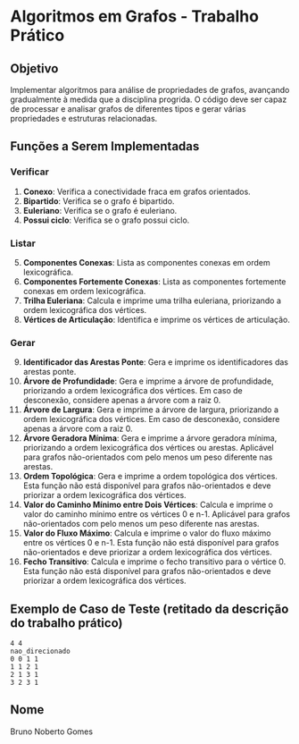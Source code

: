 # Algoritmos em Grafos - Trabalho Prático

## Objetivo
Implementar algoritmos para análise de propriedades de grafos, avançando gradualmente à medida que a disciplina progrida. O código deve ser capaz de processar e analisar grafos de diferentes tipos e gerar várias propriedades e estruturas relacionadas.

## Funções a Serem Implementadas

### Verificar
1. **Conexo**: Verifica a conectividade fraca em grafos orientados.
2. **Bipartido**: Verifica se o grafo é bipartido.
3. **Euleriano**: Verifica se o grafo é euleriano.
4. **Possui ciclo**: Verifica se o grafo possui ciclo.

### Listar
5. **Componentes Conexas**: Lista as componentes conexas em ordem lexicográfica.
6. **Componentes Fortemente Conexas**: Lista as componentes fortemente conexas em ordem lexicográfica.
7. **Trilha Euleriana**: Calcula e imprime uma trilha euleriana, priorizando a ordem lexicográfica dos vértices.
8. **Vértices de Articulação**: Identifica e imprime os vértices de articulação.

### Gerar
9. **Identificador das Arestas Ponte**: Gera e imprime os identificadores das arestas ponte.
10. **Árvore de Profundidade**: Gera e imprime a árvore de profundidade, priorizando a ordem lexicográfica dos vértices. Em caso de desconexão, considere apenas a árvore com a raiz 0.
11. **Árvore de Largura**: Gera e imprime a árvore de largura, priorizando a ordem lexicográfica dos vértices. Em caso de desconexão, considere apenas a árvore com a raiz 0.
12. **Árvore Geradora Mínima**: Gera e imprime a árvore geradora mínima, priorizando a ordem lexicográfica dos vértices ou arestas. Aplicável para grafos não-orientados com pelo menos um peso diferente nas arestas.
13. **Ordem Topológica**: Gera e imprime a ordem topológica dos vértices. Esta função não está disponível para grafos não-orientados e deve priorizar a ordem lexicográfica dos vértices.
14. **Valor do Caminho Mínimo entre Dois Vértices**: Calcula e imprime o valor do caminho mínimo entre os vértices 0 e n-1. Aplicável para grafos não-orientados com pelo menos um peso diferente nas arestas.
15. **Valor do Fluxo Máximo**: Calcula e imprime o valor do fluxo máximo entre os vértices 0 e n-1. Esta função não está disponível para grafos não-orientados e deve priorizar a ordem lexicográfica dos vértices.
16. **Fecho Transitivo**: Calcula e imprime o fecho transitivo para o vértice 0. Esta função não está disponível para grafos não-orientados e deve priorizar a ordem lexicográfica dos vértices.

## Exemplo de Caso de Teste (retitado da descrição do trabalho prático)

```
4 4
nao_direcionado
0 0 1 1
1 1 2 1
2 1 3 1
3 2 3 1
```


## Nome
Bruno Noberto Gomes


